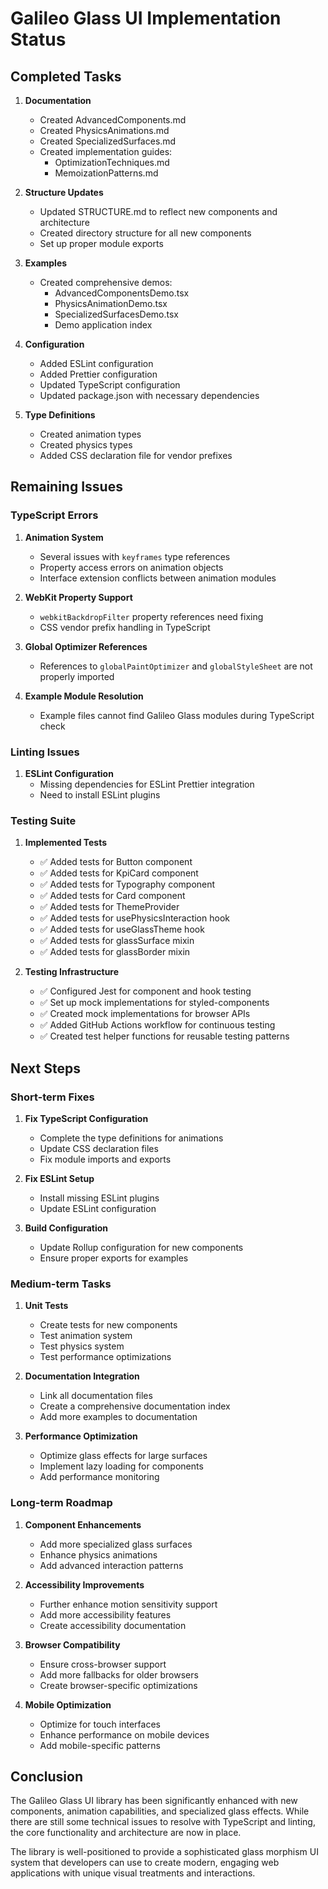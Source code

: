 # Galileo Glass UI Implementation Status

## Completed Tasks

1. **Documentation**
   - Created AdvancedComponents.md
   - Created PhysicsAnimations.md
   - Created SpecializedSurfaces.md
   - Created implementation guides:
     - OptimizationTechniques.md
     - MemoizationPatterns.md

2. **Structure Updates**
   - Updated STRUCTURE.md to reflect new components and architecture
   - Created directory structure for all new components
   - Set up proper module exports

3. **Examples**
   - Created comprehensive demos:
     - AdvancedComponentsDemo.tsx
     - PhysicsAnimationDemo.tsx
     - SpecializedSurfacesDemo.tsx
     - Demo application index

4. **Configuration**
   - Added ESLint configuration
   - Added Prettier configuration
   - Updated TypeScript configuration
   - Updated package.json with necessary dependencies

5. **Type Definitions**
   - Created animation types
   - Created physics types
   - Added CSS declaration file for vendor prefixes

## Remaining Issues

### TypeScript Errors

1. **Animation System**
   - Several issues with `keyframes` type references
   - Property access errors on animation objects
   - Interface extension conflicts between animation modules

2. **WebKit Property Support**
   - `webkitBackdropFilter` property references need fixing
   - CSS vendor prefix handling in TypeScript

3. **Global Optimizer References**
   - References to `globalPaintOptimizer` and `globalStyleSheet` are not properly imported

4. **Example Module Resolution**
   - Example files cannot find Galileo Glass modules during TypeScript check

### Linting Issues

1. **ESLint Configuration**
   - Missing dependencies for ESLint Prettier integration
   - Need to install ESLint plugins

### Testing Suite

1. **Implemented Tests**
   - ✅ Added tests for Button component
   - ✅ Added tests for KpiCard component
   - ✅ Added tests for Typography component
   - ✅ Added tests for Card component
   - ✅ Added tests for ThemeProvider
   - ✅ Added tests for usePhysicsInteraction hook
   - ✅ Added tests for useGlassTheme hook
   - ✅ Added tests for glassSurface mixin
   - ✅ Added tests for glassBorder mixin

2. **Testing Infrastructure**
   - ✅ Configured Jest for component and hook testing
   - ✅ Set up mock implementations for styled-components
   - ✅ Created mock implementations for browser APIs
   - ✅ Added GitHub Actions workflow for continuous testing
   - ✅ Created test helper functions for reusable testing patterns

## Next Steps

### Short-term Fixes

1. **Fix TypeScript Configuration**
   - Complete the type definitions for animations
   - Update CSS declaration files
   - Fix module imports and exports

2. **Fix ESLint Setup**
   - Install missing ESLint plugins
   - Update ESLint configuration

3. **Build Configuration**
   - Update Rollup configuration for new components
   - Ensure proper exports for examples

### Medium-term Tasks

1. **Unit Tests**
   - Create tests for new components
   - Test animation system
   - Test physics system
   - Test performance optimizations

2. **Documentation Integration**
   - Link all documentation files
   - Create a comprehensive documentation index
   - Add more examples to documentation

3. **Performance Optimization**
   - Optimize glass effects for large surfaces
   - Implement lazy loading for components
   - Add performance monitoring

### Long-term Roadmap

1. **Component Enhancements**
   - Add more specialized glass surfaces
   - Enhance physics animations
   - Add advanced interaction patterns

2. **Accessibility Improvements**
   - Further enhance motion sensitivity support
   - Add more accessibility features
   - Create accessibility documentation

3. **Browser Compatibility**
   - Ensure cross-browser support
   - Add more fallbacks for older browsers
   - Create browser-specific optimizations

4. **Mobile Optimization**
   - Optimize for touch interfaces
   - Enhance performance on mobile devices
   - Add mobile-specific patterns

## Conclusion

The Galileo Glass UI library has been significantly enhanced with new components, animation capabilities, and specialized glass effects. While there are still some technical issues to resolve with TypeScript and linting, the core functionality and architecture are now in place. 

The library is well-positioned to provide a sophisticated glass morphism UI system that developers can use to create modern, engaging web applications with unique visual treatments and interactions.